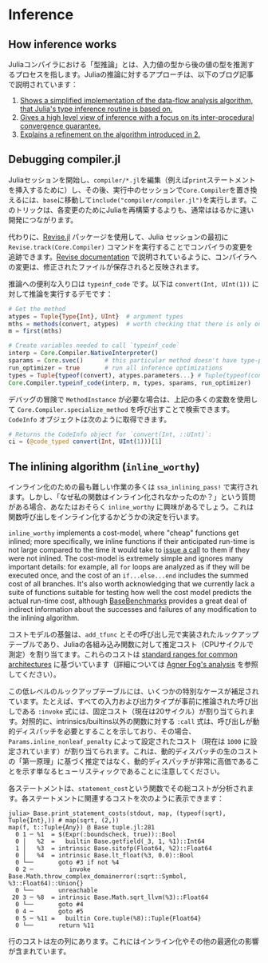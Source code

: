# Inference

## How inference works

Juliaコンパイラにおける「型推論」とは、入力値の型から後の値の型を推測するプロセスを指します。Juliaの推論に対するアプローチは、以下のブログ記事で説明されています：

1. [Shows a simplified implementation of the data-flow analysis algorithm, that Julia's type inference routine is based on.](https://aviatesk.github.io/posts/data-flow-problem/)
2. [Gives a high level view of inference with a focus on its inter-procedural convergence guarantee.](https://info.juliahub.com/inference-convergence-algorithm-in-julia)
3. [Explains a refinement on the algorithm introduced in 2.](https://info.juliahub.com/inference-convergence-algorithm-in-julia-revisited)

## Debugging compiler.jl

Juliaセッションを開始し、`compiler/*.jl`を編集（例えば`print`ステートメントを挿入するために）し、その後、実行中のセッションで`Core.Compiler`を置き換えるには、`base`に移動して`include("compiler/compiler.jl")`を実行します。このトリックは、各変更のためにJuliaを再構築するよりも、通常ははるかに速い開発につながります。

代わりに、[Revise.jl](https://github.com/timholy/Revise.jl) パッケージを使用して、Julia セッションの最初に `Revise.track(Core.Compiler)` コマンドを実行することでコンパイラの変更を追跡できます。[Revise documentation](https://timholy.github.io/Revise.jl/stable/) で説明されているように、コンパイラへの変更は、修正されたファイルが保存されると反映されます。

推論への便利な入り口は `typeinf_code` です。以下は `convert(Int, UInt(1))` に対して推論を実行するデモです：

```julia
# Get the method
atypes = Tuple{Type{Int}, UInt}  # argument types
mths = methods(convert, atypes)  # worth checking that there is only one
m = first(mths)

# Create variables needed to call `typeinf_code`
interp = Core.Compiler.NativeInterpreter()
sparams = Core.svec()      # this particular method doesn't have type-parameters
run_optimizer = true       # run all inference optimizations
types = Tuple{typeof(convert), atypes.parameters...} # Tuple{typeof(convert), Type{Int}, UInt}
Core.Compiler.typeinf_code(interp, m, types, sparams, run_optimizer)
```

デバッグの冒険で `MethodInstance` が必要な場合は、上記の多くの変数を使用して `Core.Compiler.specialize_method` を呼び出すことで検索できます。`CodeInfo` オブジェクトは次のように取得できます。

```julia
# Returns the CodeInfo object for `convert(Int, ::UInt)`:
ci = (@code_typed convert(Int, UInt(1)))[1]
```

## The inlining algorithm (`inline_worthy`)

インライン化のための最も難しい作業の多くは `ssa_inlining_pass!` で実行されます。しかし、「なぜ私の関数はインライン化されなかったのか？」という質問がある場合、あなたはおそらく `inline_worthy` に興味があるでしょう。これは関数呼び出しをインライン化するかどうかの決定を行います。

`inline_worthy` implements a cost-model, where "cheap" functions get inlined; more specifically, we inline functions if their anticipated run-time is not large compared to the time it would take to [issue a call](https://en.wikipedia.org/wiki/Calling_convention) to them if they were not inlined. The cost-model is extremely simple and ignores many important details: for example, all `for` loops are analyzed as if they will be executed once, and the cost of an `if...else...end` includes the summed cost of all branches. It's also worth acknowledging that we currently lack a suite of functions suitable for testing how well the cost model predicts the actual run-time cost, although [BaseBenchmarks](https://github.com/JuliaCI/BaseBenchmarks.jl) provides a great deal of indirect information about the successes and failures of any modification to the inlining algorithm.

コストモデルの基盤は、`add_tfunc` とその呼び出し元で実装されたルックアップテーブルであり、Juliaの各組み込み関数に対して推定コスト（CPUサイクルで測定）を割り当てます。これらのコストは [standard ranges for common architectures](http://ithare.com/wp-content/uploads/part101_infographics_v08.png) に基づいています（詳細については [Agner Fog's analysis](https://www.agner.org/optimize/instruction_tables.pdf) を参照してください）。

この低レベルのルックアップテーブルには、いくつかの特別なケースが補足されています。たとえば、すべての入力および出力タイプが事前に推論された呼び出しである `:invoke` 式には、固定コスト（現在は20サイクル）が割り当てられます。対照的に、intrinsics/builtins以外の関数に対する `:call` 式は、呼び出しが動的ディスパッチを必要とすることを示しており、その場合、`Params.inline_nonleaf_penalty` によって設定されたコスト（現在は `1000` に設定されています）が割り当てられます。これは、動的ディスパッチの生のコストの「第一原理」に基づく推定ではなく、動的ディスパッチが非常に高価であることを示す単なるヒューリスティックであることに注意してください。

各ステートメントは、`statement_cost`という関数でその総コストが分析されます。各ステートメントに関連するコストを次のように表示できます：

```jldoctest; filter=r"tuple.jl:\d+"
julia> Base.print_statement_costs(stdout, map, (typeof(sqrt), Tuple{Int},)) # map(sqrt, (2,))
map(f, t::Tuple{Any}) @ Base tuple.jl:281
  0 1 ─ %1  = $(Expr(:boundscheck, true))::Bool
  0 │   %2  =   builtin Base.getfield(_3, 1, %1)::Int64
  1 │   %3  = intrinsic Base.sitofp(Float64, %2)::Float64
  0 │   %4  = intrinsic Base.lt_float(%3, 0.0)::Bool
  0 └──       goto #3 if not %4
  0 2 ─          invoke Base.Math.throw_complex_domainerror(:sqrt::Symbol, %3::Float64)::Union{}
  0 └──       unreachable
 20 3 ─ %8  = intrinsic Base.Math.sqrt_llvm(%3)::Float64
  0 └──       goto #4
  0 4 ─       goto #5
  0 5 ─ %11 =   builtin Core.tuple(%8)::Tuple{Float64}
  0 └──       return %11

```

行のコストは左の列にあります。これにはインライン化やその他の最適化の影響が含まれています。
